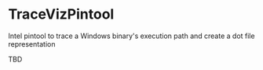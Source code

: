 # TraceVizPintool
Intel pintool to trace a Windows binary's execution path and create a dot file representation

TBD
